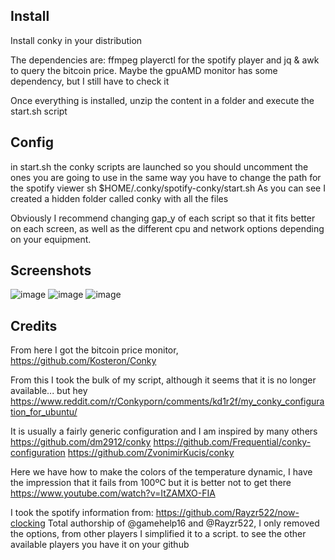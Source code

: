 ## Install
Install conky in your distribution

The dependencies are: ffmpeg playerctl for the spotify player and jq & awk to query the bitcoin price. Maybe the gpuAMD monitor has some dependency, but I still have to check it

Once everything is installed, unzip the content in a folder and execute the start.sh script

## Config
in start.sh the conky scripts are launched so you should uncomment the ones you are going to use in the same way you have to change the path for the spotify viewer
sh $HOME/.conky/spotify-conky/start.sh
As you can see I created a hidden folder called conky with all the files

Obviously I recommend changing gap_y of each script so that it fits better on each screen, as well as the different cpu and network options depending on your equipment.

## Screenshots
![image](https://user-images.githubusercontent.com/21121575/180258501-b0467b3a-1936-418b-b4cc-a793b32e51fc.png)
![image](https://user-images.githubusercontent.com/21121575/180258670-58d821e4-befe-47e9-b896-9fae72c3d298.png)
![image](https://user-images.githubusercontent.com/21121575/180258764-5ff1dfff-0798-4009-900c-7dba8049b2f6.png)


## Credits
From here I got the bitcoin price monitor,
https://github.com/Kosteron/Conky

From this I took the bulk of my script, although it seems that it is no longer available... but hey
https://www.reddit.com/r/Conkyporn/comments/kd1r2f/my_conky_configuration_for_ubuntu/

It is usually a fairly generic configuration and I am inspired by many others
https://github.com/dm2912/conky
https://github.com/Frequential/conky-configuration
https://github.com/ZvonimirKucis/conky

Here we have how to make the colors of the temperature dynamic, I have the impression that it fails from 100ºC but it is better not to get there
https://www.youtube.com/watch?v=ItZAMXO-FIA

I took the spotify information from:
https://github.com/Rayzr522/now-clocking
Total authorship of @gamehelp16 and @Rayzr522, I only removed the options, from other players I simplified it to a script. to see the other available players you have it on your github

